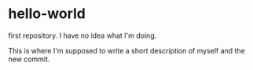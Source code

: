 # hello-world
first repository. I have no idea what I'm doing.

This is where I'm supposed to write a short description of myself and the new commit.
